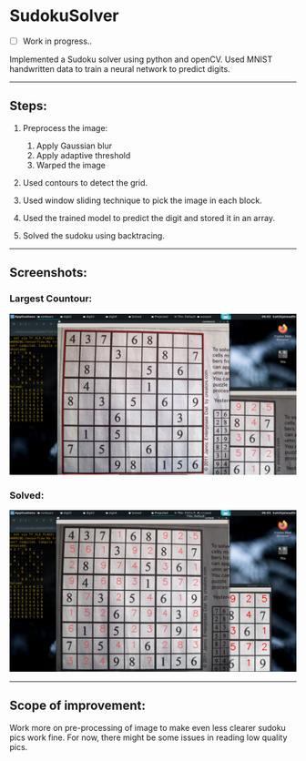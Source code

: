 # SudokuSolver

- [ ] Work in progress..

Implemented a Sudoku solver using python and openCV.
Used MNIST handwritten data to train a neural network to predict digits.

---
## Steps:

1. Preprocess the image:
   
   1. Apply Gaussian blur
   2. Apply adaptive threshold
   3. Warped the image
   
2. Used contours to detect the grid.
3. Used window sliding technique to pick the image in each block. 
4. Used the trained model to predict the digit and stored it in an array.
5. Solved the sudoku using backtracing.


---
## Screenshots:
### Largest Countour:
![picture alt](./Screenshots/Contour.png)

### Solved:
![picture alt](./Screenshots/Solved.png)


--- 

## Scope of improvement:

Work more on pre-processing of image to make even less clearer sudoku pics work fine. For now, there might be some issues in reading low quality pics.